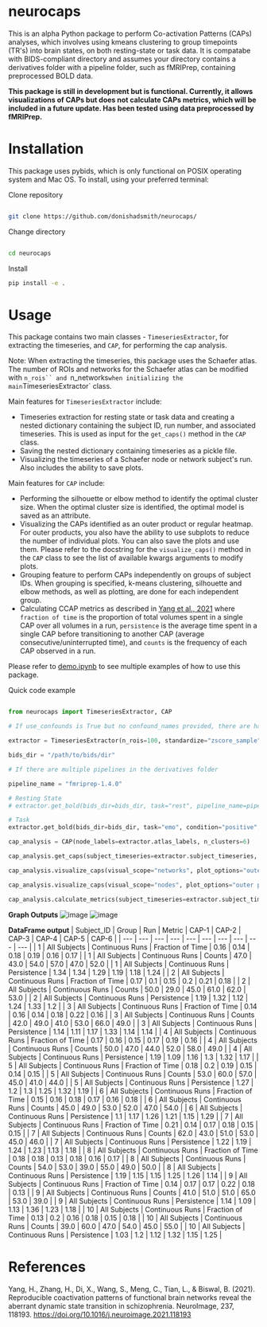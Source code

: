 # neurocaps
This is an alpha Python package to perform Co-activation Patterns (CAPs) analyses, which involves using kmeans clustering to group timepoints (TR's) into brain states, on both resting-state or task data. It is compatabe with BIDS-compliant directory and assumes your directory contains a derivatives folder with a pipeline folder, such as fMRIPrep, containing preprocessed BOLD data.

**This package is still in development but is functional. Currently, it allows visualizations of CAPs but does not calculate CAPs metrics, which will be included in a future update. Has been tested using data preprocessed by fMRIPrep.**

# Installation

This package uses pybids, which is only functional on POSIX operating system and Mac OS. To install, using your preferred terminal:

Clone repository

```bash

git clone https://github.com/donishadsmith/neurocaps/

```

Change directory

```bash

cd neurocaps

```

Install 

```bash
pip install -e .

```

# Usage
 This package contains two main classes - `TimeseriesExtractor`, for extracting the timeseries, and `CAP`, for performing the cap analysis.

Note: When extracting the timeseries, this package uses the Schaefer atlas. The number of ROIs and networks for the Schaefer atlas can be modified with `n_rois`` and `n_networks` when initializing the main `TimeseriesExtractor` class.

Main features for `TimeseriesExtractor` include:

- Timeseries extraction for resting state or task data and creating a nested dictionary containing the subject ID, run number, and associated timeseries. This is used as input for the `get_caps()` method in the `CAP` class.
- Saving the nested dictionary containing timeseries as a pickle file.
- Visualizing the timeseries of a Schaefer node or network subject's run. Also includes the ability to save plots.

Main features for `CAP` include:

- Performing the silhouette or elbow method to identify the optimal cluster size. When the optimal cluster size is identified, the optimal model is saved as an attribute.
- Visualizing the CAPs identified as an outer product or regular heatmap. For outer products, you also have the ability to use subplots to reduce the number of individual plots. You can also save the plots and use them. Please refer to the docstring for the `visualize_caps()` method in the `CAP` class to see the list of available kwargs arguments to modify plots.
- Grouping feature to perform CAPs independently on groups of subject IDs. When grouping is specified, k-means clustering, silhouette and elbow methods, as well as plotting, are done for each independent group.
- Calculating CCAP metrics as described in [Yang et al., 2021](https://doi.org/10.1016/j.neuroimage.2021.118193) where `fraction of time` is the proportion of total volumes spent in a single CAP over all volumes in a run,
`persistence` is the average time spent in a single CAP before transitioning to another CAP (average consecutive/uninterrupted time), and `counts` is the frequency of each CAP observed in a run.

Please refer to [demo.ipynb](https://github.com/donishadsmith/neurocaps/blob/main/demo.ipynb) to see multiple examples of how to use this package.

Quick code example

```python

from neurocaps import TimeseriesExtractor, CAP

# If use_confounds is True but no confound_names provided, there are hardcoded confound names that will extract the data from the confound files outputted by fMRIPrep

extractor = TimeseriesExtractor(n_rois=100, standardize="zscore_sample", use_confounds=True, detrend=True, low_pass=0.15, high_pass=0.01)

bids_dir = "/path/to/bids/dir"

# If there are multiple pipelines in the derivatives folder

pipeline_name = "fmriprep-1.4.0"

# Resting State
# extractor.get_bold(bids_dir=bids_dir, task="rest", pipeline_name=pipeline_name)

# Task
extractor.get_bold(bids_dir=bids_dir, task="emo", condition="positive", pipeline_name=pipeline_name)

cap_analysis = CAP(node_labels=extractor.atlas_labels, n_clusters=6)

cap_analysis.get_caps(subject_timeseries=extractor.subject_timeseries, standardize = True)

cap_analysis.visualize_caps(visual_scope="networks", plot_options="outer product", task_title="- Positive Valence", ncol=3, sharey=True, subplots=True)

cap_analysis.visualize_caps(visual_scope="nodes", plot_options="outer product", task_title="- Positive Valence", ncol=3, sharey=True, subplots=True, xlabel_rotation=90, tight_layout=False, hspace = 0.4)

cap_analysis.calculate_metrics(subject_timeseries=extractor.subject_timeseries, return_df=True, output_dir=output_dir, continuous_runs=True, file_name="All_Subjects_CAPs_metrics")

```
**Graph Outputs**
![image](https://github.com/donishadsmith/neurocaps/assets/112973674/4699bbd9-1f55-462b-9d9e-4ef17da79ad4)
![image](https://github.com/donishadsmith/neurocaps/assets/112973674/506c5be5-540d-43a9-8a61-c02062f5c6f9)

**DataFrame output**
| Subject_ID | Group | Run | Metric | CAP-1 | CAP-2 | CAP-3 | CAP-4 | CAP-5 | CAP-6 |
| --- | --- | --- | --- | --- | --- | --- | --- | --- | --- |
| 1 | All Subjects | Continuous Runs | Fraction of Time | 0.16 | 0.14 | 0.18 | 0.19 | 0.16 | 0.17 |
| 1 | All Subjects | Continuous Runs | Counts | 47.0 | 43.0 | 54.0 | 57.0 | 47.0 | 52.0 |
| 1 | All Subjects | Continuous Runs | Persistence | 1.34 | 1.34 | 1.29 | 1.19 | 1.18 | 1.24 |
| 2 | All Subjects | Continuous Runs | Fraction of Time | 0.17 | 0.1 | 0.15 | 0.2 | 0.21 | 0.18 |
| 2 | All Subjects | Continuous Runs | Counts | 50.0 | 29.0 | 45.0 | 61.0 | 62.0 | 53.0 |
| 2 | All Subjects | Continuous Runs | Persistence | 1.19 | 1.32 | 1.12 | 1.24 | 1.33 | 1.2 |
| 3 | All Subjects | Continuous Runs | Fraction of Time | 0.14 | 0.16 | 0.14 | 0.18 | 0.22 | 0.16 |
| 3 | All Subjects | Continuous Runs | Counts | 42.0 | 49.0 | 41.0 | 53.0 | 66.0 | 49.0 |
| 3 | All Subjects | Continuous Runs | Persistence | 1.14 | 1.11 | 1.17 | 1.33 | 1.14 | 1.14 |
| 4 | All Subjects | Continuous Runs | Fraction of Time | 0.17 | 0.16 | 0.15 | 0.17 | 0.19 | 0.16 |
| 4 | All Subjects | Continuous Runs | Counts | 50.0 | 47.0 | 44.0 | 52.0 | 58.0 | 49.0 |
| 4 | All Subjects | Continuous Runs | Persistence | 1.19 | 1.09 | 1.16 | 1.3 | 1.32 | 1.17 |
| 5 | All Subjects | Continuous Runs | Fraction of Time | 0.18 | 0.2 | 0.19 | 0.15 | 0.14 | 0.15 |
| 5 | All Subjects | Continuous Runs | Counts | 53.0 | 60.0 | 57.0 | 45.0 | 41.0 | 44.0 |
| 5 | All Subjects | Continuous Runs | Persistence | 1.27 | 1.2 | 1.3 | 1.25 | 1.32 | 1.19 |
| 6 | All Subjects | Continuous Runs | Fraction of Time | 0.15 | 0.16 | 0.18 | 0.17 | 0.16 | 0.18 |
| 6 | All Subjects | Continuous Runs | Counts | 45.0 | 49.0 | 53.0 | 52.0 | 47.0 | 54.0 |
| 6 | All Subjects | Continuous Runs | Persistence | 1.1 | 1.17 | 1.26 | 1.21 | 1.15 | 1.29 |
| 7 | All Subjects | Continuous Runs | Fraction of Time | 0.21 | 0.14 | 0.17 | 0.18 | 0.15 | 0.15 |
| 7 | All Subjects | Continuous Runs | Counts | 62.0 | 43.0 | 51.0 | 53.0 | 45.0 | 46.0 |
| 7 | All Subjects | Continuous Runs | Persistence | 1.22 | 1.19 | 1.24 | 1.23 | 1.13 | 1.18 |
| 8 | All Subjects | Continuous Runs | Fraction of Time | 0.18 | 0.18 | 0.13 | 0.18 | 0.16 | 0.17 |
| 8 | All Subjects | Continuous Runs | Counts | 54.0 | 53.0 | 39.0 | 55.0 | 49.0 | 50.0 |
| 8 | All Subjects | Continuous Runs | Persistence | 1.19 | 1.15 | 1.15 | 1.25 | 1.26 | 1.14 |
| 9 | All Subjects | Continuous Runs | Fraction of Time | 0.14 | 0.17 | 0.17 | 0.22 | 0.18 | 0.13 |
| 9 | All Subjects | Continuous Runs | Counts | 41.0 | 51.0 | 51.0 | 65.0 | 53.0 | 39.0 |
| 9 | All Subjects | Continuous Runs | Persistence | 1.14 | 1.09 | 1.13 | 1.36 | 1.23 | 1.18 |
| 10 | All Subjects | Continuous Runs | Fraction of Time | 0.13 | 0.2 | 0.16 | 0.18 | 0.15 | 0.18 |
| 10 | All Subjects | Continuous Runs | Counts | 39.0 | 60.0 | 47.0 | 54.0 | 45.0 | 55.0 |
| 10 | All Subjects | Continuous Runs | Persistence | 1.03 | 1.2 | 1.12 | 1.32 | 1.15 | 1.25 |

# References

Yang, H., Zhang, H., Di, X., Wang, S., Meng, C., Tian, L., & Biswal, B. (2021). Reproducible coactivation patterns of functional brain networks reveal the aberrant dynamic state transition in schizophrenia. NeuroImage, 237, 118193. https://doi.org/10.1016/j.neuroimage.2021.118193

